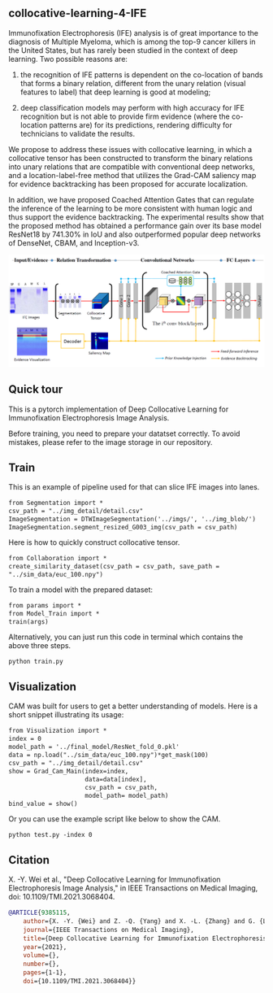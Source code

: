 ## collocative-learning-4-IFE

Immunofixation Electrophoresis (IFE) analysis is of great importance to the diagnosis of Multiple Myeloma, which is among the top-9 cancer killers in the United States, but has rarely been studied in the context of deep learning. Two possible reasons are: 

1) the recognition of IFE patterns is dependent on the co-location of bands that forms a binary relation, different from the unary relation (visual features to label) that deep learning is good at modeling; 

2) deep classification models may perform with high accuracy for IFE recognition but is not able to provide firm evidence (where the co-location patterns are) for its predictions, rendering difficulty for technicians to validate the results. 

We propose to address these issues with collocative learning, in which a collocative tensor has been constructed to transform the binary relations into unary relations that are compatible with conventional deep networks, and a location-label-free method that utilizes the Grad-CAM saliency map for evidence backtracking has been proposed for accurate localization. 

In addition, we have proposed Coached Attention Gates that can regulate the inference of the learning to be more consistent with human logic and thus support the evidence backtracking. The experimental results show that the proposed method has obtained a performance gain over its base model ResNet18 by 741.30% in IoU and also outperformed popular deep networks of DenseNet, CBAM, and Inception-v3.

![framework](https://github.com/lookwei/collocative-learning-4-IFE/blob/main/framework.png)

## Quick tour
This is a pytorch implementation of Deep Collocative Learning for Immunofixation Electrophoresis Image Analysis.

Before training, you need to prepare your datatset correctly. To avoid mistakes, please refer to the image storage in our repository. 
 
## Train
This is an example of pipeline used for that can slice IFE images into lanes.

```
from Segmentation import *
csv_path = "../img_detail/detail.csv"
ImageSegmentation = DTWImageSegmentation('../imgs/', '../img_blob/')
ImageSegmentation.segment_resized_G003_img(csv_path = csv_path)
```

Here is how to quickly construct collocative tensor.

```
from Collaboration import *
create_similarity_dataset(csv_path = csv_path, save_path = "../sim_data/euc_100.npy")
```

To train a model with the prepared dataset:

```
from params import *
from Model_Train import *
train(args)
```

Alternatively, you can just run this code in terminal which contains the above three steps.

```
python train.py
```

## Visualization
CAM was built for users to get a better understanding of models. Here is a short snippet illustrating its usage:

```
from Visualization import *
index = 0
model_path = '../final_model/ResNet_fold_0.pkl'
data = np.load("../sim_data/euc_100.npy")*get_mask(100)
csv_path = "../img_detail/detail.csv"
show = Grad_Cam_Main(index=index,
                     data=data[index], 
                     csv_path = csv_path,
                     model_path= model_path)
bind_value = show()
```

Or you can use the example script like below to show the CAM.

```
python test.py -index 0
```

## Citation

X. -Y. Wei et al., "Deep Collocative Learning for Immunofixation Electrophoresis Image Analysis," in IEEE Transactions on Medical Imaging, doi: 10.1109/TMI.2021.3068404.

```bibtex
@ARTICLE{9385115,  
    author={X. -Y. {Wei} and Z. -Q. {Yang} and X. -L. {Zhang} and G. {Liao} and A. -L. {Sheng} and S. {Kevin Zhou} and Y. {Wu} and L. {Du}},  
    journal={IEEE Transactions on Medical Imaging},   
    title={Deep Collocative Learning for Immunofixation Electrophoresis Image Analysis},    
    year={2021},  
    volume={},  
    number={},  
    pages={1-1},  
    doi={10.1109/TMI.2021.3068404}}
```